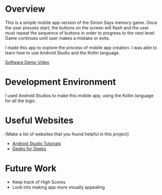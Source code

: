 # Overview

This is a simple mobile app version of the Simon Says memory game. Once the user presses start, the buttons on the screen will flash and the user must repeat the sequence of buttons in order to progress to the next level. Game continues until user makes a mistake or exits.

I made this app to explore the process of mobile app creation. I was able to learn how to use Android Studio and the Kotlin language.

[Software Demo Video](http://youtube.link.goes.here)

# Development Environment

I used Android Studios to make this mobile app, using the Kotlin language for all the logic.

# Useful Websites

{Make a list of websites that you found helpful in this project}
* [Android Studio Tutorials](https://developer.android.com/courses?gclid=Cj0KCQiAkMGcBhCSARIsAIW6d0DhkgU7bOD8iBj_5WUOkBSm_wNZ-rOFMJKzhNj6myKWfVQOrX3PwpUaAmUREALw_wcB)
* [Geeks for Geeks](https://www.geeksforgeeks.org/android-studio-tutorial/)

# Future Work

* Keep track of High Scores
* Look into making app more visually appealing